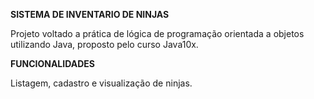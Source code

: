 **SISTEMA DE INVENTARIO DE NINJAS**

Projeto voltado a prática de lógica de programação orientada a objetos utilizando Java, proposto pelo curso Java10x.

**FUNCIONALIDADES**

Listagem, cadastro e visualização de ninjas. 


